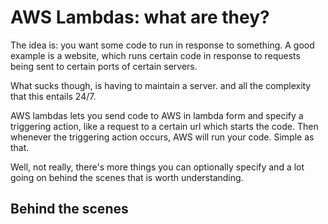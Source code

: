 # AWS Lambdas: what are they?

The idea is: you want some code to run in response to something. A good example is a website, which runs certain code in response to requests being sent to certain ports of certain servers. 

What sucks though, is having to maintain a server. and all the complexity that this entails 24/7. 

AWS lambdas lets you send code to AWS in lambda form and specify a triggering action, like a request to a certain url which starts the code. Then whenever the triggering action occurs, AWS will run your code. Simple as that. 

Well, not really, there's more things you can optionally specify and a lot going on behind the scenes that is worth understanding. 

## Behind the scenes